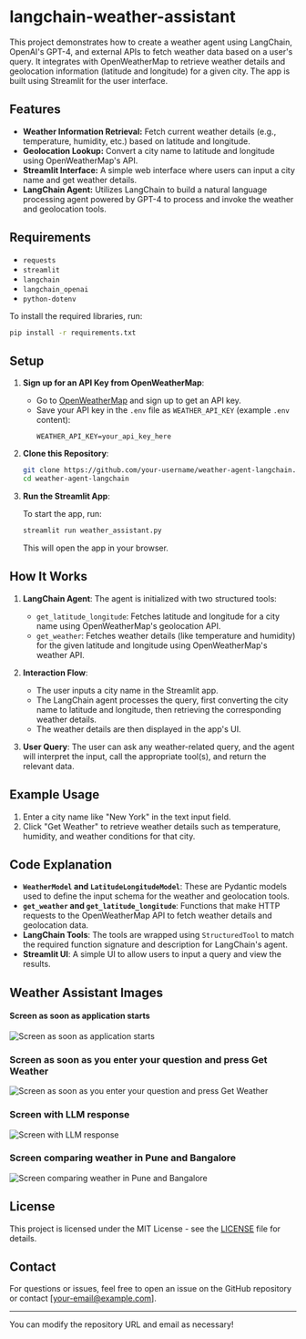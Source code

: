 # langchain-weather-assistant

This project demonstrates how to create a weather agent using LangChain, OpenAI's GPT-4, and external APIs to fetch weather data based on a user's query. It integrates with OpenWeatherMap to retrieve weather details and geolocation information (latitude and longitude) for a given city. The app is built using Streamlit for the user interface.

## Features

-   **Weather Information Retrieval:** Fetch current weather details (e.g., temperature, humidity, etc.) based on latitude and longitude.
-   **Geolocation Lookup:** Convert a city name to latitude and longitude using OpenWeatherMap's API.
-   **Streamlit Interface:** A simple web interface where users can input a city name and get weather details.
-   **LangChain Agent:** Utilizes LangChain to build a natural language processing agent powered by GPT-4 to process and invoke the weather and geolocation tools.

## Requirements

-   `requests`
-   `streamlit`
-   `langchain`
-   `langchain_openai`
-   `python-dotenv`

To install the required libraries, run:

```bash
pip install -r requirements.txt
```

## Setup

1. **Sign up for an API Key from OpenWeatherMap**:

    - Go to [OpenWeatherMap](https://openweathermap.org/api) and sign up to get an API key.
    - Save your API key in the `.env` file as `WEATHER_API_KEY` (example `.env` content):
        ```
        WEATHER_API_KEY=your_api_key_here
        ```

2. **Clone this Repository**:

    ```bash
    git clone https://github.com/your-username/weather-agent-langchain.git
    cd weather-agent-langchain
    ```

3. **Run the Streamlit App**:

    To start the app, run:

    ```bash
    streamlit run weather_assistant.py
    ```

    This will open the app in your browser.

## How It Works

1. **LangChain Agent**: The agent is initialized with two structured tools:

    - `get_latitude_longitude`: Fetches latitude and longitude for a city name using OpenWeatherMap's geolocation API.
    - `get_weather`: Fetches weather details (like temperature and humidity) for the given latitude and longitude using OpenWeatherMap's weather API.

2. **Interaction Flow**:

    - The user inputs a city name in the Streamlit app.
    - The LangChain agent processes the query, first converting the city name to latitude and longitude, then retrieving the corresponding weather details.
    - The weather details are then displayed in the app's UI.

3. **User Query**: The user can ask any weather-related query, and the agent will interpret the input, call the appropriate tool(s), and return the relevant data.

## Example Usage

1. Enter a city name like "New York" in the text input field.
2. Click "Get Weather" to retrieve weather details such as temperature, humidity, and weather conditions for that city.

## Code Explanation

-   **`WeatherModel` and `LatitudeLongitudeModel`**: These are Pydantic models used to define the input schema for the weather and geolocation tools.
-   **`get_weather` and `get_latitude_longitude`**: Functions that make HTTP requests to the OpenWeatherMap API to fetch weather details and geolocation data.
-   **LangChain Tools**: The tools are wrapped using `StructuredTool` to match the required function signature and description for LangChain's agent.
-   **Streamlit UI**: A simple UI to allow users to input a query and view the results.

## Weather Assistant Images

#### Screen as soon as application starts

![Screen as soon as application starts](https://miro.medium.com/v2/resize:fit:1400/format:webp/1*eMcv9WZHqqboIXkQVbqnCg.png)

### Screen as soon as you enter your question and press Get Weather

![Screen as soon as you enter your question and press Get Weather](https://miro.medium.com/v2/resize:fit:1400/format:webp/1*FIdPnzFJXHOWP0KMMIwDdg.png)

### Screen with LLM response

![Screen with LLM response](https://miro.medium.com/v2/resize:fit:1400/format:webp/1*sgkviCs4guwHolgGlBvR-g.png)

### Screen comparing weather in Pune and Bangalore

![Screen comparing weather in Pune and Bangalore](https://miro.medium.com/v2/resize:fit:1400/format:webp/1*UFEnVpHhVjA4I4Fkc_31zg.png)

## License

This project is licensed under the MIT License - see the [LICENSE](LICENSE) file for details.

## Contact

For questions or issues, feel free to open an issue on the GitHub repository or contact [your-email@example.com].

---

You can modify the repository URL and email as necessary!
